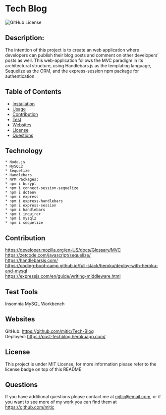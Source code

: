# Tech Blog

<img src="https://img.shields.io/badge/license-MIT License-blue.svg" alt="GitHub License">

  ## Description:
  The intention of this project is to create an web application where developers can publish their blog posts and comment on other developers’ posts as well. This web-application follows the MVC paradigm in its architectural structure, using Handlebars.js as the templating language, Sequelize as the ORM, and the express-session npm package for authentication.

  ## Table of Contents

  * [Installation](#installation)
  * [Usage](#usage)
  * [Contribution](#contribution)
  * [Test](#test)
  * [Websites](#websites)
  * [License](#license)
  * [Questions](#questions)

  ## Technology
    * Node.js
    * MySQL2
    * Sequelize
    * Handlebars
    * NPM Packages:
    * npm i bcrypt
    * npm i connect-session-sequelize
    * npm i dotenv
    * npm i express
    * npm i express-handlebars
    * npm i express-session
    * npm i handlebars
    * npm i inquirer
    * npm i mysql2
    * npm i sequelize
  
  ## Contribution
  https://developer.mozilla.org/en-US/docs/Glossary/MVC <br>
  https://zetcode.com/javascript/sequelize/<br>
  https://handlebarsjs.com/<br>
  https://coding-boot-camp.github.io/full-stack/heroku/deploy-with-heroku-and-mysql<br>
  https://expressjs.com/en/guide/writing-middleware.html<br>
  ## Test Tools
  Insomnia
  MySQL Workbench

  ## Websites
  GitHub: https://github.com/mjtic/Tech-Blog <br>
  Deployed: https://post-techblog.herokuapp.com/<br>
  ## License
  This project is under MIT License, for more information please refer to the license badge on top of this README
  ## Questions
  If you have additional questions please contact me at mjtic@email.com, or if you want to see more of my work you can find them at https://github.com/mjtic 
  